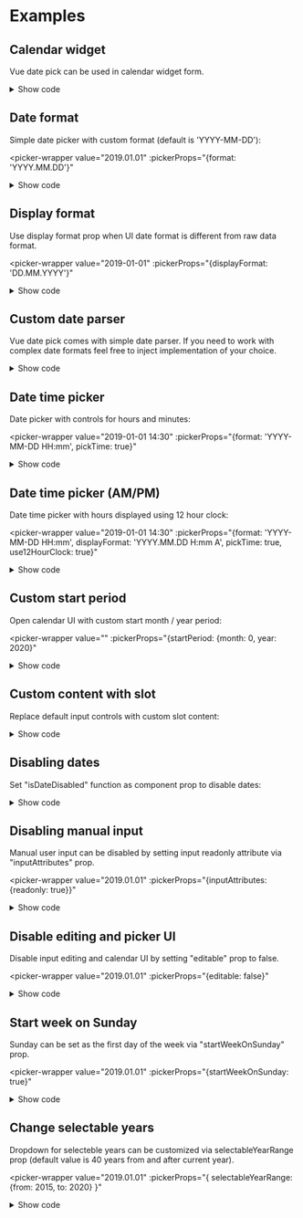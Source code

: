 # Examples

## Calendar widget
Vue date pick can be used in calendar widget form.

<calendar-widget></calendar-widget>

<details>
    <summary>
    Show code
    </summary>

```vue
<template>
    <date-pick
        v-model="date"
        :hasInputElement="false"
    ></date-pick>
</template>

<script>
import DatePick from 'vue-date-pick';

export default {
    components: {DatePick},
    data: () => ({
        date: '2019-02-12'
    })
};
</script>
```
</details>

## Date format
Simple date picker with custom format (default is 'YYYY-MM-DD'):

<picker-wrapper
    value="2019.01.01"
    :pickerProps="{format: 'YYYY.MM.DD'}"
></picker-wrapper>

<details>
    <summary>
    Show code
    </summary>

```vue
<template>
    <date-pick
        v-model="date"
        :format="'YYYY.MM.DD'"
    ></date-pick>
</template>

<script>
import DatePick from 'vue-date-pick';
export default {
    components: {DatePick},
    data: () => ({
        date: '2019.01.01'
    })
};
</script>
```
</details>

## Display format
Use display format prop when UI date format is different from raw data format.

<picker-wrapper
    value="2019-01-01"
    :pickerProps="{displayFormat: 'DD.MM.YYYY'}"
></picker-wrapper>

<details>
    <summary>
    Show code
    </summary>

```vue
<template>
    <date-pick
        v-model="date"
        :displayFormat="'DD.MM.YYYY'"
    ></date-pick>
</template>

<script>
import DatePick from 'vue-date-pick';
export default {
    components: {DatePick},
    data: () => ({
        date: '2019-01-01'
    })
};
</script>
```
</details>

## Custom date parser
Vue date pick comes with simple date parser.
If you need to work with complex date formats feel free to inject implementation of your choice.

<custom-engine></custom-engine>

<details>
    <summary>
    Show code
    </summary>

```vue
<template>
    <date-pick
        v-model="date"
        :format="format"
        :parseDate="parseDate"
        :formatDate="formatDate"
        :inputAttributes="{size: 32}"
    ></date-pick>
</template>

<script>
import DatePick from 'vue-date-pick';
import fecha from 'fecha';

export default {
    components: {DatePick},
    data: () => ({
        format: 'dddd MMMM Do, YYYY',
        date: fecha.format(new Date(), 'dddd MMMM Do, YYYY')
    }),
    methods: {
        parseDate(dateString, format) {
            return fecha.parse(dateString, format);
        },
        formatDate(dateObj, format) {
            return fecha.format(dateObj, format);
        }
    }
};
</script>
```
</details>

## Date time picker
Date picker with controls for hours and minutes:

<picker-wrapper
    value="2019-01-01 14:30"
    :pickerProps="{format: 'YYYY-MM-DD HH:mm', pickTime: true}"
></picker-wrapper>

<details>
    <summary>
    Show code
    </summary>

```vue
<template>
    <date-pick
        v-model="date"
        :pickTime="true"
        :format="'YYYY-MM-DD HH:mm'"
    ></date-pick>
</template>

<script>
import DatePick from 'vue-date-pick';
export default {
    components: {DatePick},
    data: () => ({
        date: '2019-01-01 14:30'
    })
};
</script>
```
</details>

## Date time picker (AM/PM)
Date time picker with hours displayed using 12 hour clock:

<picker-wrapper
    value="2019-01-01 14:30"
    :pickerProps="{format: 'YYYY-MM-DD HH:mm', displayFormat: 'YYYY.MM.DD H:mm A', pickTime: true, use12HourClock: true}"
></picker-wrapper>

<details>
    <summary>
    Show code
    </summary>

```vue
<template>
    <date-pick
        v-model="date"
        :pickTime="true"
        :use12HourClock="true"
        :format="'YYYY-MM-DD HH:mm'"
        :displayFormat="'YYYY.MM.DD H:mm A'"
    ></date-pick>
</template>

<script>
import DatePick from 'vue-date-pick';
export default {
    components: {DatePick},
    data: () => ({
        date: '2019-01-01 14:30'
    })
};
</script>
```
</details>

## Custom start period
Open calendar UI with custom start month / year period:

<picker-wrapper
    value=""
    :pickerProps="{startPeriod: {month: 0, year: 2020}"
></picker-wrapper>

<details>
    <summary>
    Show code
    </summary>

```vue
<template>
    <date-pick
        :startPeriod="{month: 0, year: 2020}}"
    ></date-pick>
</template>

<script>
import DatePick from 'vue-date-pick';
export default {
    components: {DatePick}
};
</script>
```
</details>

## Custom content with slot
Replace default input controls with custom slot content:

<custom-input></custom-input>

<details>
    <summary>
    Show code
    </summary>

```vue
<template>
    <date-pick v-model="date">
        <template v-slot:default="{toggle, inputValue}">
            <button @click="toggle">
                 {{ inputValue || 'Toggle calendar' }}
            </button>
        </template>
    </date-pick>
</template>

<script>
import DatePick from 'vue-date-pick';
export default {
    components: {DatePick},
    data: () => ({
        date: ''
    })
};
</script>
```
</details>

## Disabling dates
Set "isDateDisabled" function as component prop to disable dates:

<disabled-dates></disabled-dates>

<details>
    <summary>
    Show code
    </summary>

```vue
<template>
    <date-pick
        v-model="date"
        :isDateDisabled="isFutureDate"
    ></date-pick>
</template>

<script>
import DatePick from 'vue-date-pick';
export default {
    components: {DatePick},
    data: () => ({
        date: ''
    }),
    methods: {
        isFutureDate(date) {
            const currentDate = new Date();
            return date > currentDate;
        }
    }
};
</script>
```
</details>

## Disabling manual input
Manual user input can be disabled by setting input readonly attribute via "inputAttributes" prop.

<picker-wrapper
    value="2019.01.01"
    :pickerProps="{inputAttributes: {readonly: true}}"
></picker-wrapper>

<details>
    <summary>
    Show code
    </summary>

```vue
<template>
    <date-pick
        v-model="date"
        :inputAttributes="{readonly: true}"
    ></date-pick>
</template>

<script>
import DatePick from 'vue-date-pick';

export default {
    components: {DatePick},
    data: () => ({
        date: '2018-12-29'
    })
};
</script>
```
</details>

## Disable editing and picker UI
Disable input editing and calendar UI by setting "editable" prop to false.

<picker-wrapper
    value="2019.01.01"
    :pickerProps="{editable: false}"
></picker-wrapper>

<details>
    <summary>
    Show code
    </summary>

```vue
<template>
    <date-pick
        v-model="date"
        :editable="false"
    ></date-pick>
</template>

<script>
import DatePick from 'vue-date-pick';

export default {
    components: {DatePick},
    data: () => ({
        date: '2018-12-29'
    })
};
</script>
```
</details>

## Start week on Sunday
Sunday can be set as the first day of the week via "startWeekOnSunday" prop.

<picker-wrapper
    value="2019.01.01"
    :pickerProps="{startWeekOnSunday: true}"
></picker-wrapper>

<details>
    <summary>
    Show code
    </summary>

```vue
<template>
    <date-pick
        v-model="date"
        :startWeekOnSunday="true"
    ></date-pick>
</template>

<script>
import DatePick from 'vue-date-pick';

export default {
    components: {DatePick},
    data: () => ({
        date: '2019-01-01'
    })
};
</script>
```
</details>

## Change selectable years
Dropdown for selecteble years can be customized via selectableYearRange prop
(default value is 40 years from and after current year).

<picker-wrapper
    value="2019.01.01"
    :pickerProps="{
        selectableYearRange: {from: 2015, to: 2020}
    }"
></picker-wrapper>

<details>
    <summary>
    Show code
    </summary>

```vue
<template>
    <date-pick
        v-model="date"
        :selectableYearRange="{from: 1985, to: 2020}"
    ></date-pick>
</template>

<script>
import DatePick from 'vue-date-pick';

export default {
    components: {DatePick},
    data: () => ({
        date: '2019-01-01'
    })
};
</script>
```
</details>
